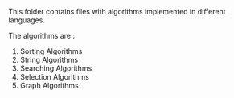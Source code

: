 This folder contains files with algorithms implemented in different languages.

The algorithms are :
1. Sorting Algorithms
2. String Algorithms
3. Searching Algorithms
4. Selection Algorithms
5. Graph Algorithms
